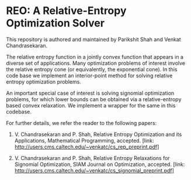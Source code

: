 # REO: A Relative-Entropy Optimization Solver
This repository is authored and maintained by Parikshit Shah and Venkat Chandrasekaran.

The relative entropy function in a jointly convex function that appears in a diverse set of applications. Many optimization problems of interest involve the relative entropy cone (or equivalently, the exponential cone). In this code base we implement an interior-point method for solving relative entropy optimization problems.

An important special case of interest is solving signomial optimization problems, for which lower bounds can be obtained via a relative-entropy based convex relaxation. We implement a wrapper for the same in this codebase.

For further details, we refer the reader to the following papers:

1. V. Chandrasekaran and P. Shah, Relative Entropy Optimization and its Applications, Mathematical Programming, accepted. 
[link: http://users.cms.caltech.edu/~venkatc/cs_rep_preprint.pdf]

2. V. Chandrasekaran and P. Shah, Relative Entropy Relaxations for Signomial Optimization, SIAM Journal on Optimization, accepted. 
[link: http://users.cms.caltech.edu/~venkatc/cs_signomial_preprint.pdf]
